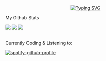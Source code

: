 <p align="center">
<a href="https://github.com/jynlee7">
    <img src="https://readme-typing-svg.demolab.com?font=Georgia&size=18&duration=2000&pause=100&multiline=true&width=500&height=80&lines=Jayden+Lee;High+School+Student+;AI+%7C+Computer+Vision" alt="Typing SVG" />
</a>
<br/>
</p>
My Github Stats

![](http://github-profile-summary-cards.vercel.app/api/cards/profile-details?username=jynlee7&theme=tokyonight)
![](http://github-profile-summary-cards.vercel.app/api/cards/repos-per-language?username=jynlee7&theme=tokyonight) 
![](http://github-profile-summary-cards.vercel.app/api/cards/most-commit-language?username=jynlee7&theme=tokyonight)


<br>
Currently Coding & Listening to:

[![spotify-github-profile](https://spotify-github-profile.vercel.app/api/view?uid=vhkqc8vqzt3vx03ofosz0x1za&cover_image=true&theme=novatorem&show_offline=false&background_color=121212&interchange=false&bar_color=7082cd&bar_color_cover=false)](https://github.com/kittinan/spotify-github-profile)
</details>
